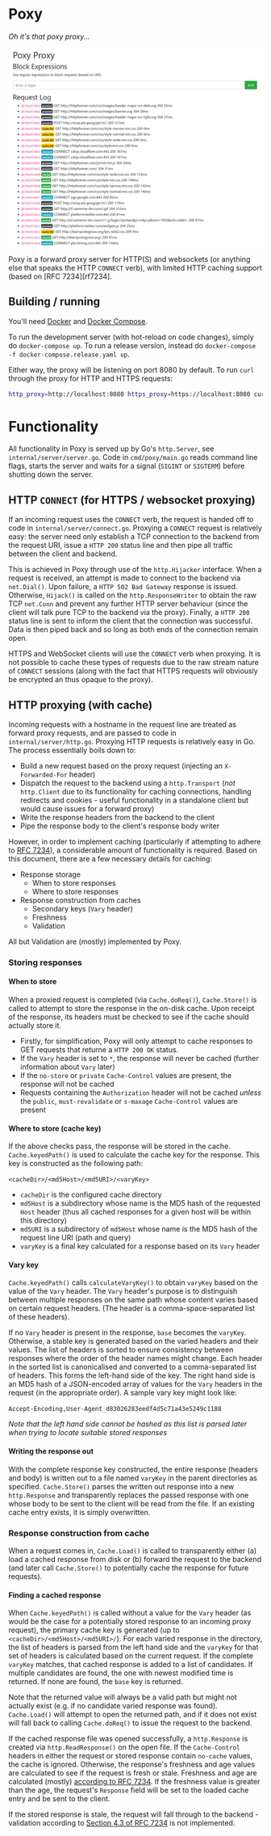 # Poxy
_Oh it's that poxy proxy..._

<p align="center">
    <img src="screenshot.png">
</p>

Poxy is a forward proxy server for HTTP(S) and websockets (or anything else that speaks the HTTP `CONNECT` verb), with
limited HTTP caching support (based on [RFC 7234][rf7234].

## Building / running
You'll need [Docker](https://docs.docker.com/install/) and [Docker Compose](https://docs.docker.com/compose/install/).

To run the development server (with hot-reload on code changes), simply do `docker-compose up`. To run a release
version, instead do `docker-compose -f docker-compose.release.yaml up`.

Either way, the proxy will be listening on port 8080 by default. To run `curl` through the proxy for HTTP and HTTPS
requests:

```sh
http_proxy=http://localhost:8080 https_proxy=https://localhost:8080 curl http://example.com
```

# Functionality
All functionality in Poxy is served up by Go's `http.Server`, see `internal/server/server.go`. Code in
`cmd/poxy/main.go` reads command line flags, starts the server and waits for a signal (`SIGINT` or `SIGTERM`) before
shutting down the server.

## HTTP `CONNECT` (for HTTPS / websocket proxying)
If an incoming request uses the `CONNECT` verb, the request is handed off to code in `internal/server/connect.go`.
Proxying a `CONNECT` request is relatively easy: the server need only establish a TCP connection to the backend from the
request URI, issue a `HTTP 200` status line and then pipe all traffic between the client and backend.

This is achieved in Poxy through use of the `http.Hijacker` interface. When a request is received, an attempt is made to
connect to the backend via `net.Dial()`. Upon failure, a `HTTP 502 Bad Gateway` response is issued. Otherwise,
`Hijack()` is called on the `http.ResponseWriter` to obtain the raw TCP `net.Conn` and prevent any further HTTP server
behaviour (since the client will talk pure TCP to the backend via the proxy). Finally, a `HTTP 200` status line is sent
to inform the client that the connection was successful. Data is then piped back and so long as both ends of the
connection remain open.

HTTPS and WebSocket clients will use the `CONNECT` verb when proxying. It is not possible to cache these types of
requests due to the raw stream nature of `CONNECT` sessions (along with the fact that HTTPS requests will obviously be
encrypted an thus opaque to the proxy).

## HTTP proxying (with cache)
Incoming requests with a hostname in the request line are treated as forward proxy requests, and are passed to code in
`internal/server/http.go`. Proxying HTTP requests is relatively easy in Go. The process essentially boils down to:
 - Build a new request based on the proxy request (injecting an `X-Forwarded-For` header)
 - Dispatch the request to the backend using a `http.Transport` (_not_ `http.Client` due to its functionality for
 caching connections, handling redirects and cookies - useful functionality in a standalone client but would cause
 issues for a forward proxy)
 - Write the response headers from the backend to the client
 - Pipe the response body to the client's response body writer

However, in order to implement caching (particularly if attempting to adhere to [RFC 7234][rfc7234]), a considerable
amount of functionality is required. Based on this document, there are a few necessary details for caching:
 - Response storage
   - When to store responses
   - Where to store responses
 - Response construction from caches
   - Secondary keys (`Vary` header)
   - Freshness
   - Validation

All but Validation are (mostly) implemented by Poxy.

### Storing responses
#### When to store
When a proxied request is completed (via `Cache.doReq()`), `Cache.Store()` is called to attempt to store the response
in the on-disk cache. Upon receipt of the response, its headers must be checked to see if the cache should actually
store it.

 - Firstly, for simplification, Poxy will only attempt to cache responses to GET requests that returne a `HTTP 200 OK`
 status.
 - If the `Vary` header is set to `*`, the response will never be cached (further information about `Vary` later)
 - If the `no-store` or `private` `Cache-Control` values are present, the response will not be cached
 - Requests containing the `Authorization` header will not be cached _unless_ the `public`, `must-revalidate` or
 `s-maxage` `Cache-Control` values are present

#### Where to store (cache key)
If the above checks pass, the response will be stored in the cache. `Cache.keyedPath()` is used to calculate the cache
key for the response. This key is constructed as the following path:

`<cacheDir>/<md5Host>/<md5URI>/<varyKey>`

 - `cacheDir` is the configured cache directory
 - `md5Host` is a subdirectory whose name is the MD5 hash of the requested `Host` header (thus all cached responses for
 a given host will be within this directory)
 - `md5URI` is a subdirectory of `md5Host` whose name is the MD5 hash of the request line URI (path and query)
 - `varyKey` is a final key calculated for a response based on its `Vary` header

#### Vary key
`Cache.keyedPath()` calls `calculateVaryKey()` to obtain `varyKey` based on the value of the `Vary` header. The `Vary`
header's purpose is to distinguish between multiple responses on the same path whose content varies based on certain
request headers. (The header is a comma-space-separated list of these headers).

If no `Vary` header is present in the response, `base` becomes the `varyKey`. Otherwise, a stable key is generated
based on the varied headers and their values. The list of headers is sorted to ensure consistency between responses
where the order of the header names might change. Each header in the sorted list is canonicalised and converted to a
comma-separated list of headers. This forms the left-hand side of the key. The right hand side is an MD5 hash of a
JSON-encoded array of values for the `Vary` headers in the request (in the appropriate order). A sample vary key might
look like:

`Accept-Encoding,User-Agent_d83026283eedf4d5c71a43e5249c1188`

_Note that the left hand side cannot be hashed as this list is parsed later when trying to locate suitable stored
responses_

#### Writing the response out
With the complete response key constructed, the entire response (headers and body) is written out to a file named
`varyKey` in the parent directories as specified. `Cache.Store()` parses the written out response into a new
`http.Response` and transparently replaces the passed response with one whose body to be sent to the client will be read
from the file. If an existing cache entry exists, it is simply overwritten.

### Response construction from cache
When a request comes in, `Cache.Load()` is called to transparently either (a) load a cached response from disk or (b)
forward the request to the backend (and later call `Cache.Store()` to potentially cache the response for future
requests).

#### Finding a cached response
When `Cache.keyedPath()` is called without a value for the `Vary` header (as would be the case for a potentially stored
response to an incoming proxy request), the primary cache key is generated (up to `<cacheDir>/<md5Host>/<md5URI>/`). For
each varied response in the directory, the list of headers is parsed from the left hand side and the `varyKey` for that
set of headers is calculated based on the current request. If the complete `varyKey` matches, that cached response is
added to a list of candidates. If multiple candidates are found, the one with newest modified time is returned. If none
are found, the `base` key is returned.

Note that the returned value will always be a valid path but might not actually exist (e.g. if no candidate varied
response was found). `Cache.Load()` will attempt to open the returned path, and if it does not exist will fall back to
calling `Cache.doReq()` to issue the request to the backend.

If the cached response file was opened successfully, a `http.Response` is created via `http.ReadResponse()` on the open
file. If the `Cache-Control` headers in either the request or stored response contain `no-cache` values, the cache is
ignored. Otherwise, the response's freshness and age values are calculated to see if the request is fresh or stale.
Freshness and age are calculated (mostly) [according to RFC 7234](https://tools.ietf.org/html/rfc7234#section-4.2). If
the freshness value is greater than the age, the request's `Response` field will be set to the loaded cache entry and be
sent to the client.

If the stored response is stale, the request will fall through to the backend - validation according to [Section 4.3 of
RFC 7234](https://tools.ietf.org/html/rfc7234#section-4.3) is not implemented.

[rfc7234]: https://tools.ietf.org/html/rfc7234
